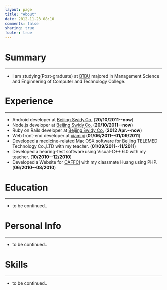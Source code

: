 ```yaml
---
layout: page
title: "About"
date: 2012-11-23 08:10
comments: false
sharing: true
footer: true
---
```


# Summary
---
* I am studying(Post-graduate) at [BTBU](http://www.btbu.edu.cn) majored in Management Science and Enginnering of Computer and Technology College.

# Experience
---
* Android developer at [Beijing Swidy Co.](http://about.yuncaipu.com) (**20/10/2011--now**)
* Node.js developer at [Beijing Swidy Co.](http://about.yuncaipu.com) (**20/10/2011--now**)
* Ruby on Rails developer at [Beijing Swidy Co.](http://about.yuncaipu.com) (**2012 Apr.--now**)
* Web front-end developer at [xiamipi](http://xiamipi.com) (**01/06/2011--01/09/2011**)
* Developed a medicine-related Mac OSX software for Beijing TELEMED Technology Co.,LTD with my teacher. (**01/09/2011--11/2011**)
* Developed a hearing-test software using Visual-C++ 6.0 with my teacher. (**10/2010--12/2010**)
* Developed a Website for [CAFFCI](http://caffci.org) with my classmate Huang using PHP. (**06/2010--08/2010**)

# Education
---
* to be continued.. 

# Personal Info
---
* to be continued.. 

# Skills
---
* to be continued..